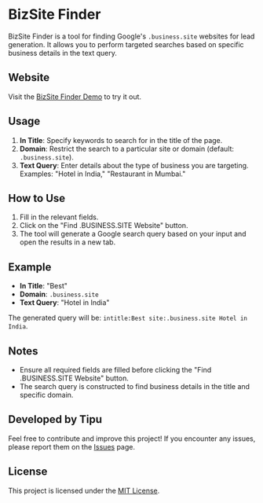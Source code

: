 # BizSite Finder

BizSite Finder is a tool for finding Google's `.business.site` websites for lead generation. It allows you to perform targeted searches based on specific business details in the text query.

## Website

Visit the [BizSite Finder Demo](https://baradatipu.github.io/BizSite-Finder/) to try it out.


## Usage

1. **In Title**: Specify keywords to search for in the title of the page.
2. **Domain**: Restrict the search to a particular site or domain (default: `.business.site`).
3. **Text Query**: Enter details about the type of business you are targeting. Examples: "Hotel in India," "Restaurant in Mumbai."

## How to Use

1. Fill in the relevant fields.
2. Click on the "Find .BUSINESS.SITE Website" button.
3. The tool will generate a Google search query based on your input and open the results in a new tab.

## Example

- **In Title**: "Best"
- **Domain**: `.business.site`
- **Text Query**: "Hotel in India"

The generated query will be: `intitle:Best site:.business.site Hotel in India`.

## Notes

- Ensure all required fields are filled before clicking the "Find .BUSINESS.SITE Website" button.
- The search query is constructed to find business details in the title and specific domain.

## Developed by Tipu

Feel free to contribute and improve this project! If you encounter any issues, please report them on the [Issues](https://github.com/baradatipu/BizSite-Finder/issues) page.

## License

This project is licensed under the [MIT License](LICENSE).
